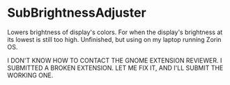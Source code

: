# SubBrightnessAdjuster
Lowers brightness of display's colors. For when the display's brightness at its lowest is still too high.
Unfinished, but using on my laptop running Zorin OS.

I DON'T KNOW HOW TO CONTACT THE GNOME EXTENSION REVIEWER. I SUBMITTED A BROKEN EXTENSION. LET ME FIX IT, AND I'LL SUBMIT THE WORKING ONE. 
